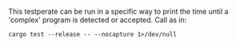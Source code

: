 This testperate can be run in a specific way to print the time until a 'complex' program is detected or accepted. Call as in:

```
cargo test --release -- --nocapture 1>/dev/null
```
